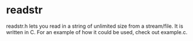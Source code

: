 # readstr
readstr.h lets you read in a string of unlimited size from a stream/file. It is written in C. For an example of how it could be used, check out example.c.
